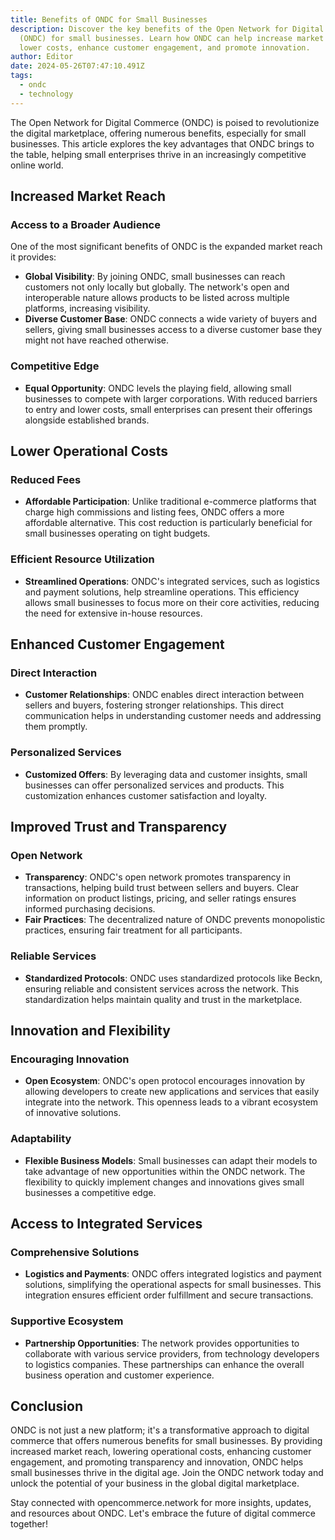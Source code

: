 ```yaml
---
title: Benefits of ONDC for Small Businesses
description: Discover the key benefits of the Open Network for Digital Commerce
  (ONDC) for small businesses. Learn how ONDC can help increase market reach,
  lower costs, enhance customer engagement, and promote innovation.
author: Editor
date: 2024-05-26T07:47:10.491Z
tags:
  - ondc
  - technology
---
```

The Open Network for Digital Commerce (ONDC) is poised to revolutionize the digital marketplace, offering numerous benefits, especially for small businesses. This article explores the key advantages that ONDC brings to the table, helping small enterprises thrive in an increasingly competitive online world.

## Increased Market Reach

### Access to a Broader Audience

One of the most significant benefits of ONDC is the expanded market reach it provides:

- **Global Visibility**: By joining ONDC, small businesses can reach customers not only locally but globally. The network's open and interoperable nature allows products to be listed across multiple platforms, increasing visibility.
- **Diverse Customer Base**: ONDC connects a wide variety of buyers and sellers, giving small businesses access to a diverse customer base they might not have reached otherwise.

### Competitive Edge

- **Equal Opportunity**: ONDC levels the playing field, allowing small businesses to compete with larger corporations. With reduced barriers to entry and lower costs, small enterprises can present their offerings alongside established brands.

## Lower Operational Costs

### Reduced Fees

- **Affordable Participation**: Unlike traditional e-commerce platforms that charge high commissions and listing fees, ONDC offers a more affordable alternative. This cost reduction is particularly beneficial for small businesses operating on tight budgets.

### Efficient Resource Utilization

- **Streamlined Operations**: ONDC's integrated services, such as logistics and payment solutions, help streamline operations. This efficiency allows small businesses to focus more on their core activities, reducing the need for extensive in-house resources.

## Enhanced Customer Engagement

### Direct Interaction

- **Customer Relationships**: ONDC enables direct interaction between sellers and buyers, fostering stronger relationships. This direct communication helps in understanding customer needs and addressing them promptly.

### Personalized Services

- **Customized Offers**: By leveraging data and customer insights, small businesses can offer personalized services and products. This customization enhances customer satisfaction and loyalty.

## Improved Trust and Transparency

### Open Network

- **Transparency**: ONDC's open network promotes transparency in transactions, helping build trust between sellers and buyers. Clear information on product listings, pricing, and seller ratings ensures informed purchasing decisions.
- **Fair Practices**: The decentralized nature of ONDC prevents monopolistic practices, ensuring fair treatment for all participants.

### Reliable Services

- **Standardized Protocols**: ONDC uses standardized protocols like Beckn, ensuring reliable and consistent services across the network. This standardization helps maintain quality and trust in the marketplace.

## Innovation and Flexibility

### Encouraging Innovation

- **Open Ecosystem**: ONDC's open protocol encourages innovation by allowing developers to create new applications and services that easily integrate into the network. This openness leads to a vibrant ecosystem of innovative solutions.

### Adaptability

- **Flexible Business Models**: Small businesses can adapt their models to take advantage of new opportunities within the ONDC network. The flexibility to quickly implement changes and innovations gives small businesses a competitive edge.

## Access to Integrated Services

### Comprehensive Solutions

- **Logistics and Payments**: ONDC offers integrated logistics and payment solutions, simplifying the operational aspects for small businesses. This integration ensures efficient order fulfillment and secure transactions.

### Supportive Ecosystem

- **Partnership Opportunities**: The network provides opportunities to collaborate with various service providers, from technology developers to logistics companies. These partnerships can enhance the overall business operation and customer experience.

## Conclusion

ONDC is not just a new platform; it's a transformative approach to digital commerce that offers numerous benefits for small businesses. By providing increased market reach, lowering operational costs, enhancing customer engagement, and promoting transparency and innovation, ONDC helps small businesses thrive in the digital age. Join the ONDC network today and unlock the potential of your business in the global digital marketplace.

Stay connected with opencommerce.network for more insights, updates, and resources about ONDC. Let's embrace the future of digital commerce together!

